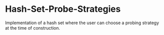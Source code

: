 # Hash-Set-Probe-Strategies
Implementation of a hash set where the user can choose a probing strategy at the time of construction.
